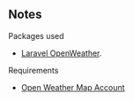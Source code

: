 
## Notes

Packages used

- [Laravel OpenWeather](https://github.com/dnsimmons/openweather).

Requirements
- [Open Weather Map Account](https://openweathermap.org/)
